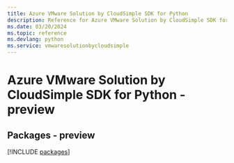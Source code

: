 ```yaml
---
title: Azure VMware Solution by CloudSimple SDK for Python
description: Reference for Azure VMware Solution by CloudSimple SDK for Python
ms.date: 03/20/2024
ms.topic: reference
ms.devlang: python
ms.service: vmwaresolutionbycloudsimple
---
```

# Azure VMware Solution by CloudSimple SDK for Python - preview
## Packages - preview
[!INCLUDE [packages](vmware-solution-by-cloudsimple-index.md)]